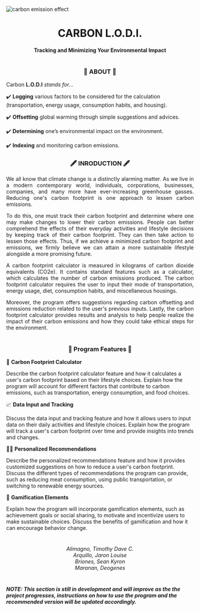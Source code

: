 ![carbon emission effect](https://scontent.fmnl13-2.fna.fbcdn.net/v/t1.15752-9/338719343_572241908012947_6868678817606306124_n.png?_nc_cat=108&ccb=1-7&_nc_sid=ae9488&_nc_eui2=AeEzMv42La2Q-CUCIjyIgjMFmxK6gaX7kAabErqBpfuQBm1Z7gr7Ra1LDFznLieY8Nd30fnayupdUZwOyZ30yvY4&_nc_ohc=c_thFKyd28wAX_8y4M2&_nc_ht=scontent.fmnl13-2.fna&oh=03_AdSCPIdXHMVX0CbsQ0P8z4A_ftIcg9th7l8u1XFYZv_Zkg&oe=644AED94)
<h1 align="center">CARBON L.O.D.I.<br><h4 align="center">Tracking and Minimizing Your Environmental Impact</br></h4>

#  

<h3 align = "center">📌 ABOUT 📌</h3>

Carbon __L.O.D.I__ _stands for..._

✔️ __Logging__ various factors to be considered for the calculation (transportation, energy usage, consumption habits, and housing).

✔️ __Offsetting__ global warming through simple suggestions and advices. 

✔️ __Determining__ one’s environmental impact on the environment.

✔️ __Indexing__ and monitoring carbon emissions.


<h3 align = "center">🖋 INRODUCTION 🖋</h3>

<p align="justify">
We all know that climate change is a distinctly alarming matter. As we live in a modern contemporary world, individuals, corporations, businesses, companies, and many more have ever-increasing greenhouse gasses. Reducing one's carbon footprint is one approach to lessen carbon emissions.
</p>

<p align="justify">
To do this, one must track their carbon footprint and determine where one may make changes to lower their carbon emissions. People can better comprehend the effects of their everyday activities and lifestyle decisions by keeping track of their carbon footprint. They can then take action to lessen those effects. Thus, if we achieve a minimized carbon footprint and emissions, we firmly believe we can attain a more sustainable lifestyle alongside a more promising future.
</p>

<p align="justify">
A carbon footprint calculator is measured in kilograms of carbon dioxide equivalents (CO2e). It contains standard features such as a calculator, which calculates the number of carbon emissions produced. The carbon footprint calculator requires the user to input their mode of transportation, energy usage, diet, consumption habits, and miscellaneous housings.
</p>


<p align="justify">
Moreover, the program offers suggestions regarding carbon offsetting and emissions reduction related to the user's previous inputs. Lastly, the carbon footprint calculator provides results and analysis to help people realize the impact of their carbon emissions and how they could take ethical steps for the environment.
</p>

#

<h3 align="center">🚀 Program Features 🚀</h3>

🧮 __Carbon Footprint Calculator__

Describe the carbon footprint calculator feature and how it calculates a user's carbon footprint based on their lifestyle choices.
Explain how the program will account for different factors that contribute to carbon emissions, such as transportation, energy consumption, and food choices.

📈 __Data Input and Tracking__

Discuss the data input and tracking feature and how it allows users to input data on their daily activities and lifestyle choices.
Explain how the program will track a user's carbon footprint over time and provide insights into trends and changes.

👨‍🏫 __Personalized Recommendations__

Describe the personalized recommendations feature and how it provides customized suggestions on how to reduce a user's carbon footprint.
Discuss the different types of recommendations the program can provide, such as reducing meat consumption, using public transportation, or switching to renewable energy sources.

🎲 __Gamification Elements__

Explain how the program will incorporate gamification elements, such as achievement goals or social sharing, to motivate and incentivize users to make sustainable choices.
Discuss the benefits of gamification and how it can encourage behavior change.
 
#

<h6 align="center">

Alimagno, Timothy Dave C. <br>
Arquillo, Jaron Louise <br>
Briones, Sean Kyron <br>
Maranan, Deogenes 

</h6>

#

##### NOTE: This section is still in development and will improve as the the project progresses, instructions on how to use the program and the recommended version will be updated accordingly. 
#
